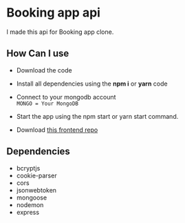# Booking app api

I made this api for Booking app clone.

## How Can I use

- Download the code
- Install all dependencies using the **npm i** or **yarn** code
- Connect to your mongodb account<br/>
  `MONGO = Your MongoDB`

- Start the app using the npm start or yarn start command.
- Download [this frontend repo](https://github.com/murathanbakti/bookingApp-clone-frontEnd)

## Dependencies
* bcryptjs
* cookie-parser
* cors
* jsonwebtoken
* mongoose
* nodemon
* express
